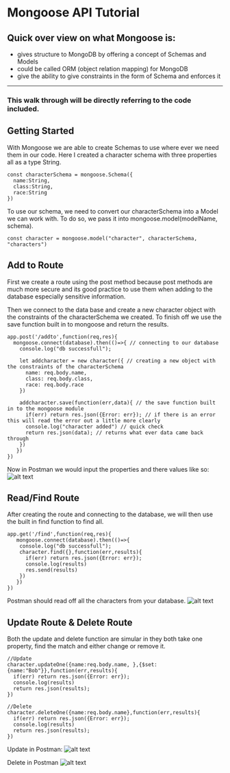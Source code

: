 # Mongoose API Tutorial

## Quick over view on what Mongoose is:
* gives structure to MongoDB by offering a concept of Schemas and Models
* could be called ORM (object relation mapping) for MongoDB
* give the ability to give constraints in the form of Schema and enforces it
---
### This walk through will be directly referring to the code included.

## Getting Started
With Mongoose we are able to create Schemas to use where ever we need them in our code. Here I created a character schema with three properties all as a type String.

```
const characterSchema = mongoose.Schema({
  name:String,
  class:String,
  race:String
})
```

To use our schema, we need to convert our characterSchema into a Model we can work with. To do so, we pass it into mongoose.model(modelName, schema).

```
const character = mongoose.model("character", characterSchema, "characters")
```

## Add to Route
First we create a route using the post method because post methods are much more secure and its good practice to use them when adding to the database especially sensitive information.

Then we connect to the data base and create a new character object with the constraints of the characterSchema we created. To finish off we use the save function built in to mongoose and return the results.

```
app.post('/addto',function(req,res){
  mongoose.connect(database).then(()=>{ // connecting to our database
    console.log("db successfull");
    
    let addcharacter = new character({ // creating a new object with the constraints of the characterSchema
      name: req.body.name,
      class: req.body.class,
      race: req.body.race
    })
    
    addcharacter.save(function(err,data){ // the save function built in to the mongoose module
      if(err) return res.json({Error: err}); // if there is an error this will read the error out a little more clearly
      console.log("character added") // quick check
      return res.json(data); // returns what ever data came back through
    })
   })
})
```

Now in Postman we would input the properties and there values like so:
![alt text](https://github.com/AwkwardN3rd/Syntax_Guides/blob/master/mongoose_tutorial/images/addto.PNG)


## Read/Find Route
After creating the route and connecting to the database, we will then use the built in find function to find all.

```
app.get('/find',function(req,res){
   mongoose.connect(database).then(()=>{
    console.log("db successfull");
    character.find({},function(err,results){ 
      if(err) return res.json({Error: err});
      console.log(results)
      res.send(results)
    })
   })
})
```

Postman should read off all the characters from your database.
![alt text](https://github.com/AwkwardN3rd/Syntax_Guides/blob/master/mongoose_tutorial/images/delete.PNG)

## Update Route & Delete Route
Both the update and delete function are simular in they both take one property, find the match and either change or remove it.

```
//Update
character.updateOne({name:req.body.name, },{$set:{name:"Bob"}},function(err,results){
  if(err) return res.json({Error: err});
  console.log(results)
  return res.json(results);
})
    
//Delete
character.deleteOne({name:req.body.name},function(err,results){
  if(err) return res.json({Error: err});
  console.log(results)
  return res.json(results);
})
```

Update in Postman:
![alt text](https://github.com/AwkwardN3rd/Syntax_Guides/blob/master/mongoose_tutorial/images/find.PNG)

Delete in Postman
![alt text](https://github.com/AwkwardN3rd/Syntax_Guides/blob/master/mongoose_tutorial/images/update.PNG)